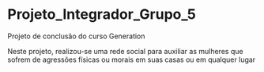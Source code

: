 # Projeto_Integrador_Grupo_5
Projeto de conclusão do curso Generation

Neste projeto, realizou-se uma rede social para auxiliar as mulheres que sofrem de agressões físicas ou morais em suas casas ou em qualquer lugar
